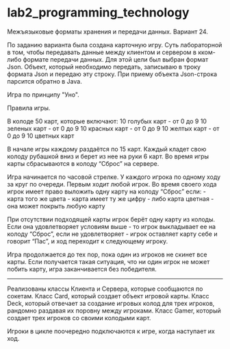 # lab2_programming_technology
Межъязыковые форматы хранения и передачи данных.
Вариант 24.

По заданию варианта была создана карточную игру. Суть лабораторной в том, 
чтобы передавать данные между клиентом и сервером  в кком-либо формате передачи данных. 
Для этой цели был выбран формат Json. Объект, который необходимо передать, записываю в троку формата Json и передаю эту строку. 
При приему объекта Json-строка парсится обратно в Java. 


Игра по принципу "Уно". 

Правила игры.

В колоде 50 карт, которые включают: 
10 голубых карт - от 0 до 9 
10 зеленых карт - от 0 до 9 
10 красных карт - от 0 до 9 
10 желтых карт - от 0 до 9
10 цветных карт

В начале игры каждому раздаётся по 15 карт. Каждый кладет свою колоду рубашкой вниз 
и берет из нее на руки 6 карт. Во время игры карты сбрасываются в колоду “Сброс” на сервере.

Игра начинается по часовой стрелке. У каждого игрока по одному ходу за круг по очереди. 
Первым ходит любой игрок. Во время своего хода игрок имеет право выложить одну карту на колоду 
“Сброс” если:
	- карта того же цвета
	- карта имеет ту же цифру
	- либо карта цветная - она может покрыть любую карту

При отсутствии подходящей карты игрок берёт одну карту из колоды. 
Если она удовлетворяет условиям выше - то игрок выкладывает ее на колоду “Сброс”, 
если не удовлетворяет - игрок оставляет карту себе и говорит “Пас”, и ход переходит к следующему игроку. 

Игра продолжается до тех пор, пока один из игроков не скинет все карты. 
Если получается такая ситуация, что ни один игрок не может побить карту, игра заканчивается без победителя.

____________________________________________________


Реализованы классы Клиента и Сервера, которые сообщаются по сокетам. 
Класс Card, который создает объект игровой карты.
Класс Deck, который отвечает за создание игровых колод для трех игроков, рандомно раздавая их поровну 
между игроками.
Класс Gamer, который создает трех игроков со своими колодыми карт.

Игроки в цикле поочередно подключаются к игре, когда наступает их ход.
